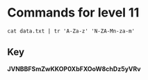# Commands for level 11
```cat data.txt | tr 'A-Za-z' 'N-ZA-Mn-za-m'```
## Key
**JVNBBFSmZwKKOP0XbFXOoW8chDz5yVRv**
